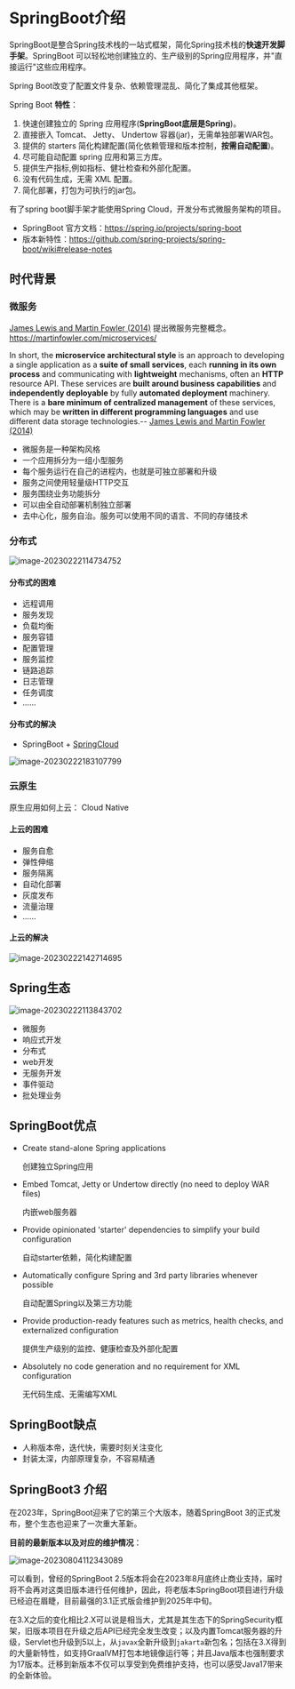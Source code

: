 # SpringBoot介绍

SpringBoot是整合Spring技术栈的一站式框架，简化Spring技术栈的**快速开发脚手架**。SpringBoot 可以轻松地创建独立的、生产级别的Spring应用程序，并"直接运行"这些应用程序。

Spring Boot改变了配置文件复杂、依赖管理混乱、简化了集成其他框架。

Spring Boot **特性**： 

1. 快速创建独立的 Spring 应用程序(**SpringBoot底层是Spring**)。 
1. 直接嵌入 Tomcat、 Jetty、 Undertow 容器(jar)，无需单独部署WAR包。
1. 提供的 starters 简化构建配置(简化依赖管理和版本控制，**按需自动配置**)。
1. 尽可能自动配置 spring 应用和第三方库。
1. 提供生产指标,例如指标、健壮检查和外部化配置。
1. 没有代码生成，无需 XML 配置。
1. 简化部署，打包为可执行的jar包。

有了spring boot脚⼿架才能使⽤Spring Cloud，开发分布式微服务架构的项⽬。

- SpringBoot 官方文档：https://spring.io/projects/spring-boot
- 版本新特性：https://github.com/spring-projects/spring-boot/wiki#release-notes

## 时代背景

### 微服务

[James Lewis and Martin Fowler (2014)](https://martinfowler.com/articles/microservices.html)  提出微服务完整概念。https://martinfowler.com/microservices/

In short, the **microservice architectural style** is an approach to developing a single application as a **suite of small services**, each **running in its own process** and communicating with **lightweight** mechanisms, often an **HTTP** resource API. These services are **built around business capabilities** and **independently deployable** by fully **automated deployment** machinery. There is a **bare minimum of centralized management** of these services, which may be **written in different programming languages** and use different data storage technologies.-- [James Lewis and Martin Fowler (2014)](https://martinfowler.com/articles/microservices.html)

- 微服务是一种架构风格
- 一个应用拆分为一组小型服务
- 每个服务运行在自己的进程内，也就是可独立部署和升级
- 服务之间使用轻量级HTTP交互
- 服务围绕业务功能拆分
- 可以由全自动部署机制独立部署
- 去中心化，服务自治。服务可以使用不同的语言、不同的存储技术

### 分布式

![image-20230222114734752](https://cdn.jsdelivr.net/gh/letengzz/Two-C@main/img/Java/202302221830099.png)

#### 分布式的困难

- 远程调用
- 服务发现
- 负载均衡
- 服务容错
- 配置管理
- 服务监控
- 链路追踪
- 日志管理
- 任务调度
- ......

#### 分布式的解决

- SpringBoot + [SpringCloud](../../SpringCloud/README.md)

![image-20230222183107799](https://cdn.jsdelivr.net/gh/letengzz/Two-C@main/img/Java/202302221831240.png)

### 云原生

原生应用如何上云： Cloud Native

#### 上云的困难

- 服务自愈
- 弹性伸缩
- 服务隔离
- 自动化部署
- 灰度发布
- 流量治理
- ......

#### 上云的解决

![image-20230222142714695](https://cdn.jsdelivr.net/gh/letengzz/Two-C@main/img/Java/202302221831409.png)

## Spring生态

![image-20230222113843702](https://cdn.jsdelivr.net/gh/letengzz/Two-C@main/img/Java/202302221831452.png)

- 微服务 
- 响应式开发 
- 分布式 
- web开发 
- ⽆服务开发 
- 事件驱动 
- 批处理业务

## SpringBoot优点

- Create stand-alone Spring applications

  创建独立Spring应用

- Embed Tomcat, Jetty or Undertow directly (no need to deploy WAR files)

  内嵌web服务器

- Provide opinionated 'starter' dependencies to simplify your build configuration

  自动starter依赖，简化构建配置

- Automatically configure Spring and 3rd party libraries whenever possible

  自动配置Spring以及第三方功能

- Provide production-ready features such as metrics, health checks, and externalized configuration

  提供生产级别的监控、健康检查及外部化配置

- Absolutely no code generation and no requirement for XML configuration

  无代码生成、无需编写XML

## SpringBoot缺点

- 人称版本帝，迭代快，需要时刻关注变化
- 封装太深，内部原理复杂，不容易精通

## SpringBoot3 介绍

在2023年，SpringBoot迎来了它的第三个大版本，随着SpringBoot 3的正式发布，整个生态也迎来了一次重大革新。

**目前的最新版本以及对应的维护情况**：

![image-20230804112343089](https://cdn.jsdelivr.net/gh/letengzz/Two-C@main/img/202308041123294.png)

可以看到，曾经的SpringBoot 2.5版本将会在2023年8月底终止商业支持，届时将不会再对这类旧版本进行任何维护，因此，将老版本SpringBoot项目进行升级已经迫在眉睫，目前最强的3.1正式版会维护到2025年中旬。

在3.X之后的变化相比2.X可以说是相当大，尤其是其生态下的SpringSecurity框架，旧版本项目在升级之后API已经完全发生改变；以及内置Tomcat服务器的升级，Servlet也升级到5以上，从`javax`全新升级到`jakarta`新包名；包括在3.X得到的大量新特性，如支持GraalVM打包本地镜像运行等；并且Java版本也强制要求为17版本。迁移到新版本不仅可以享受到免费维护支持，也可以感受Java17带来的全新体验。